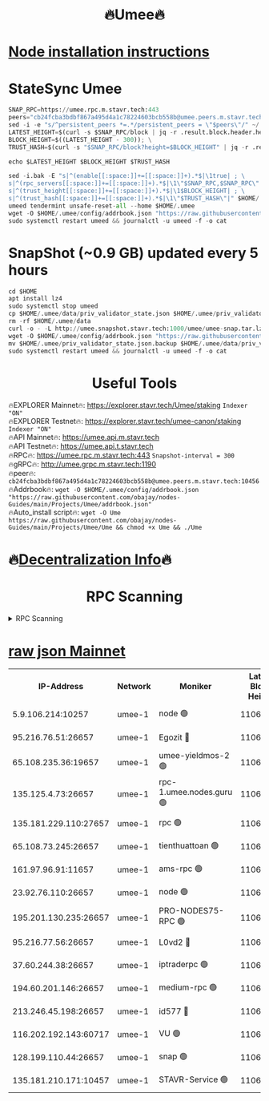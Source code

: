 <h1 align="center"> 🔥Umee🔥</h1>


[Node installation instructions](https://github.com/obajay/nodes-Guides/tree/main/Projects/Umee)
=
# StateSync Umee
```python
SNAP_RPC=https://umee.rpc.m.stavr.tech:443
peers="cb24fcba3bdbf867a495d4a1c78224603bcb558b@umee.peers.m.stavr.tech:10456"
sed -i -e "s/^persistent_peers *=.*/persistent_peers = \"$peers\"/" ~/.umee/config/config.toml
LATEST_HEIGHT=$(curl -s $SNAP_RPC/block | jq -r .result.block.header.height); \
BLOCK_HEIGHT=$((LATEST_HEIGHT - 300)); \
TRUST_HASH=$(curl -s "$SNAP_RPC/block?height=$BLOCK_HEIGHT" | jq -r .result.block_id.hash)

echo $LATEST_HEIGHT $BLOCK_HEIGHT $TRUST_HASH

sed -i.bak -E "s|^(enable[[:space:]]+=[[:space:]]+).*$|\1true| ; \
s|^(rpc_servers[[:space:]]+=[[:space:]]+).*$|\1\"$SNAP_RPC,$SNAP_RPC\"| ; \
s|^(trust_height[[:space:]]+=[[:space:]]+).*$|\1$BLOCK_HEIGHT| ; \
s|^(trust_hash[[:space:]]+=[[:space:]]+).*$|\1\"$TRUST_HASH\"|" $HOME/.umee/config/config.toml
umeed tendermint unsafe-reset-all --home $HOME/.umee
wget -O $HOME/.umee/config/addrbook.json "https://raw.githubusercontent.com/obajay/nodes-Guides/main/Projects/Umee/addrbook.json"
sudo systemctl restart umeed && journalctl -u umeed -f -o cat
```
# SnapShot (~0.9 GB) updated every 5 hours
```python
cd $HOME
apt install lz4
sudo systemctl stop umeed
cp $HOME/.umee/data/priv_validator_state.json $HOME/.umee/priv_validator_state.json.backup
rm -rf $HOME/.umee/data
curl -o - -L http://umee.snapshot.stavr.tech:1000/umee/umee-snap.tar.lz4 | lz4 -c -d - | tar -x -C $HOME/.umee --strip-components 2
wget -O $HOME/.umee/config/addrbook.json "https://raw.githubusercontent.com/obajay/nodes-Guides/main/Projects/Umee/addrbook.json"
mv $HOME/.umee/priv_validator_state.json.backup $HOME/.umee/data/priv_validator_state.json
sudo systemctl restart umeed && journalctl -u umeed -f -o cat
```
 <h1 align="center"> Useful Tools</h1>

🔥EXPLORER Mainnet🔥:      https://explorer.stavr.tech/Umee/staking             `Indexer "ON"` \
🔥EXPLORER Testnet🔥:        https://explorer.stavr.tech/umee-canon/staking      `Indexer "ON"` \
🔥API Mainnet🔥:                   https://umee.api.m.stavr.tech \
🔥API Testnet🔥:                     https://umee.api.t.stavr.tech \
🔥RPC🔥:                           https://umee.rpc.m.stavr.tech:443                     `Snapshot-interval = 300` \
🔥gRPC🔥:                              http://umee.grpc.m.stavr.tech:1190 \
🔥peer🔥:                     `cb24fcba3bdbf867a495d4a1c78224603bcb558b@umee.peers.m.stavr.tech:10456` \
🔥Addrbook🔥:    ```wget -O $HOME/.umee/config/addrbook.json "https://raw.githubusercontent.com/obajay/nodes-Guides/main/Projects/Umee/addrbook.json"``` \
🔥Auto_install script🔥: ```wget -O Ume https://raw.githubusercontent.com/obajay/nodes-Guides/main/Projects/Umee/Ume && chmod +x Ume && ./Ume```

🔥[Decentralization Info](https://github.com/obajay/StateSync-snapshots/tree/main/Projects/Umee/Decentralization)🔥
=

<h1 align="center"> RPC Scanning</h1>

<details>
<summary>RPC Scanning</summary>

<h2 align="center"> We scan nodes in real time every 4 hours. And we provide the final result of RPC endpoints.
We cannot influence the operation of these nodes in any way. </h2>


```python
If Voting Power is higher than 0 --> then the Node is a validator of the network and may be subject to attack and be a potential threat to the chain.
```
```python
We marked such validators with a red symbol
```

</details>

[raw json Mainnet](https://rpc-check.umeem.stavr.tech/umeem/rpc-umeem-result.json)
=



<table><tr><th>IP-Address</th><th>Network</th><th>Moniker</th><th>Latest Block Height</th><th>Earliest Block Height</th><th>Catching Up</th><th>Tx Index</th><th>Voting Power</th><th>Scan Time</th></tr><tr><td>5.9.106.214:10257</td><td>umee-1</td><td>node 🟢</td><td>11068304</td><td>7942001</td><td>False</td><td>on</td><td>0</td><td>2024-03-18T03:13:50.544272310UTC</td></tr><tr><td>95.216.76.51:26657</td><td>umee-1</td><td>Egozit 🔴</td><td>11068311</td><td>8262001</td><td>False</td><td>off</td><td>38818887</td><td>2024-03-18T03:14:36.671905183UTC</td></tr><tr><td>65.108.235.36:19657</td><td>umee-1</td><td>umee-yieldmos-2 🟢</td><td>11068266</td><td>9575548</td><td>False</td><td>on</td><td>0</td><td>2024-03-18T03:10:08.596026656UTC</td></tr><tr><td>135.125.4.73:26657</td><td>umee-1</td><td>rpc-1.umee.nodes.guru 🟢</td><td>11068312</td><td>10691018</td><td>False</td><td>on</td><td>0</td><td>2024-03-18T03:14:36.970933383UTC</td></tr><tr><td>135.181.229.110:27657</td><td>umee-1</td><td>rpc 🟢</td><td>11068275</td><td>10754071</td><td>False</td><td>on</td><td>0</td><td>2024-03-18T03:11:04.011067861UTC</td></tr><tr><td>65.108.73.245:26657</td><td>umee-1</td><td>tienthuattoan 🟢</td><td>11068291</td><td>10787155</td><td>False</td><td>on</td><td>0</td><td>2024-03-18T03:12:39.719084195UTC</td></tr><tr><td>161.97.96.91:11657</td><td>umee-1</td><td>ams-rpc 🟢</td><td>11068321</td><td>10929930</td><td>False</td><td>on</td><td>0</td><td>2024-03-18T03:15:34.852224139UTC</td></tr><tr><td>23.92.76.110:26657</td><td>umee-1</td><td>node 🟢</td><td>11068331</td><td>10938001</td><td>False</td><td>on</td><td>0</td><td>2024-03-18T03:16:30.365227215UTC</td></tr><tr><td>195.201.130.235:26657</td><td>umee-1</td><td>PRO-NODES75-RPC 🟢</td><td>11068301</td><td>10968301</td><td>False</td><td>on</td><td>0</td><td>2024-03-18T03:13:37.920711358UTC</td></tr><tr><td>95.216.77.56:26657</td><td>umee-1</td><td>L0vd2 🔴</td><td>11068321</td><td>10968321</td><td>False</td><td>off</td><td>38561422</td><td>2024-03-18T03:15:34.591339036UTC</td></tr><tr><td>37.60.244.38:26657</td><td>umee-1</td><td>iptraderpc 🟢</td><td>11068275</td><td>11013104</td><td>False</td><td>on</td><td>0</td><td>2024-03-18T03:11:01.598705956UTC</td></tr><tr><td>194.60.201.146:26657</td><td>umee-1</td><td>medium-rpc 🟢</td><td>11068282</td><td>11013104</td><td>False</td><td>on</td><td>0</td><td>2024-03-18T03:11:43.681932859UTC</td></tr><tr><td>213.246.45.198:26657</td><td>umee-1</td><td>id577 🔴</td><td>11068281</td><td>11029001</td><td>False</td><td>on</td><td>35123625</td><td>2024-03-18T03:11:35.082030403UTC</td></tr><tr><td>116.202.192.143:60717</td><td>umee-1</td><td>VU 🟢</td><td>11068271</td><td>11042001</td><td>False</td><td>off</td><td>0</td><td>2024-03-18T03:10:38.210292669UTC</td></tr><tr><td>128.199.110.44:26657</td><td>umee-1</td><td>snap 🟢</td><td>11068319</td><td>11066317</td><td>False</td><td>off</td><td>0</td><td>2024-03-18T03:15:23.774434443UTC</td></tr><tr><td>135.181.210.171:10457</td><td>umee-1</td><td>STAVR-Service 🟢</td><td>11068315</td><td>11066701</td><td>False</td><td>on</td><td>0</td><td>2024-03-18T03:14:55.883455594UTC</td></tr></table>
